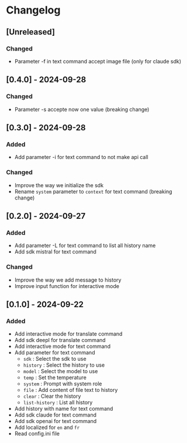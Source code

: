 # Changelog

## [Unreleased]

### Changed

* Parameter -f in text command accept image file (only for claude sdk)

## [0.4.0] - 2024-09-28

### Changed

* Parameter -s accepte now one value (breaking change)

## [0.3.0] - 2024-09-28

### Added

* Add parameter -i for text command to not make api call

### Changed

* Improve the way we initialize the sdk
* Rename `system` parameter to `context` for text command (breaking change)

## [0.2.0] - 2024-09-27

### Added

* Add parameter -L for text command to list all history name
* Add sdk mistral for text command

### Changed

* Improve the way we add message to history
* Improve input function for interactive mode

## [0.1.0] - 2024-09-22

### Added

* Add interactive mode for translate command
* Add sdk deepl for translate command
* Add interactive mode for text command
* Add parameter for text command
    * `sdk` : Select the sdk to use
    * `history` : Select the history to use
    * `model` : Select the model to use
    * `temp` : Set the temperature
    * `system` : Prompt with system role
    * `file` : Add content of file text to history
    * `clear` : Clear the history
    * `list-history` : List all history
* Add history with name for text command
* Add sdk claude for text command
* Add sdk openai for text command
* Add localized for `en` and `fr`
* Read config.ini file
